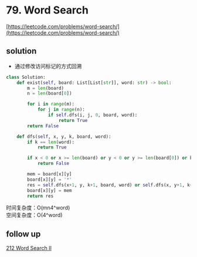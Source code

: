 # 79. Word Search

[https://leetcode.com/problems/word-search/](https://leetcode.com/problems/word-search/)

## solution

- 通过修改访问标记的方式回溯

```python
class Solution:
    def exist(self, board: List[List[str]], word: str) -> bool:
        m = len(board)
        n = len(board[0])

        for i in range(m):
            for j in range(n):
                if self.dfs(i, j, 0, board, word):
                    return True
        return False

    def dfs(self, x, y, k, board, word):
        if k == len(word):
            return True

        if x < 0 or x >= len(board) or y < 0 or y >= len(board[0]) or board[x][y] != word[k]:
            return False

        mem = board[x][y]
        board[x][y] = '*'
        res = self.dfs(x+1, y, k+1, board, word) or self.dfs(x, y+1, k+1, board, word) or self.dfs(x-1, y, k+1, board, word) or self.dfs(x, y-1, k+1, board, word)
        board[x][y] = mem
        return res
```

时间复杂度：O(mn4^word) <br>
空间复杂度：O(4^word)

## follow up

[212 Word Search II](./212.%20Word%20Search%20II.md)

